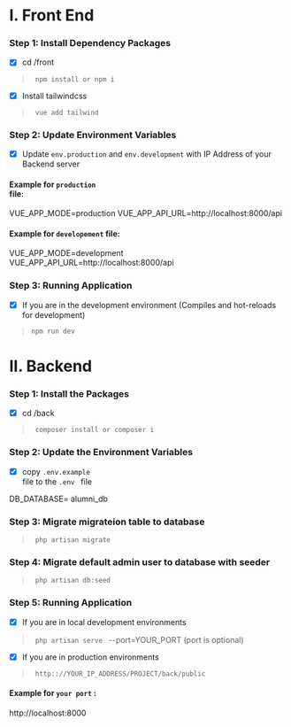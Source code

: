 # I. Front End
### Step 1: Install Dependency Packages
- [x] cd /front
> <code> npm install or npm i </code>

- [x] Install tailwindcss
> <code> vue add tailwind </code>

### Step 2: Update Environment Variables
- [x] Update <code>env.production</code> and <code>env.development</code> with IP Address of your Backend server

#### Example for <code>production </code> file:
VUE_APP_MODE=production
VUE_APP_API_URL=http://localhost:8000/api

#### Example for <code>developement</code> file:
VUE_APP_MODE=development
VUE_APP_API_URL=http://localhost:8000/api
### Step 3: Running Application
- [x] If you are in the development environment (Compiles and hot-reloads for development)

> <code>npm run dev </code>

# II. Backend
### Step 1: Install the Packages
- [x] cd /back
> <code> composer install or composer i </code>

### Step 2: Update the Environment Variables
- [x] copy <code>.env.example </code> file to the <code>.env </code> file
  
DB_DATABASE= alumni_db

### Step 3: Migrate migrateion table to database
> <code> php artisan migrate </code>

### Step 4: Migrate default admin user to database with seeder
> <code> php artisan db:seed </code>

### Step 5: Running Application
- [x] If you are in local development environments
> <code> php artisan serve </code> --port=YOUR_PORT (port is optional) 

- [x] If you are in production environments

> <code> http:://YOUR_IP_ADDRESS/PROJECT/back/public </code>
#### Example for <code>your port</code> :
http://localhost:8000